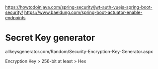 
https://howtodoinjava.com/spring-security/jwt-auth-vuejs-spring-boot-security/
https://www.baeldung.com/spring-boot-actuator-enable-endpoints

# Secret Key generator
allkeysgenerator.com/Random/Security-Encryption-Key-Generator.aspx

Encryption Key > 256-bit at least > Hex